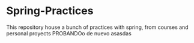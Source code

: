 # Spring-Practices
This repository house a bunch of practices with spring, from courses and personal proyects
PROBANDOo de nuevo asasdas
